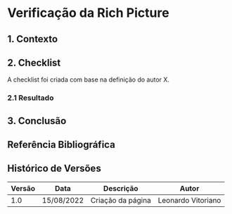 # Verificação da Rich Picture

## 1. Contexto 

## 2. Checklist

A checklist foi criada com base na definição do autor X.


### 2.1 Resultado 

## 3. Conclusão

## Referência Bibliográfica

## Histórico de Versões
| Versão | Data       | Descrição                            | Autor             |
|--------|------------|--------------------------------------|-------------------|
| 1.0    | 15/08/2022 | Criação da página                    | Leonardo Vitoriano|
